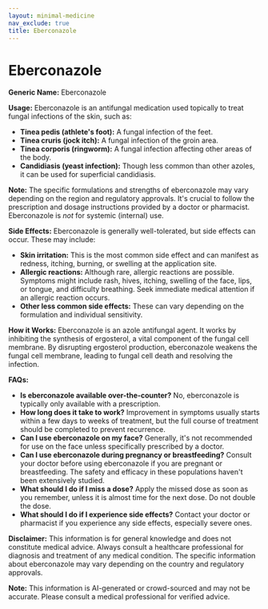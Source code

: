 ```yaml
---
layout: minimal-medicine
nav_exclude: true
title: Eberconazole
---
```


# Eberconazole

**Generic Name:** Eberconazole

**Usage:** Eberconazole is an antifungal medication used topically to treat fungal infections of the skin, such as:

* **Tinea pedis (athlete's foot):**  A fungal infection of the feet.
* **Tinea cruris (jock itch):** A fungal infection of the groin area.
* **Tinea corporis (ringworm):** A fungal infection affecting other areas of the body.
* **Candidiasis (yeast infection):**  Though less common than other azoles, it can be used for superficial candidiasis.


**Note:**  The specific formulations and strengths of eberconazole may vary depending on the region and regulatory approvals.  It's crucial to follow the prescription and dosage instructions provided by a doctor or pharmacist.  Eberconazole is *not* for systemic (internal) use.

**Side Effects:**  Eberconazole is generally well-tolerated, but side effects can occur. These may include:

* **Skin irritation:**  This is the most common side effect and can manifest as redness, itching, burning, or swelling at the application site.
* **Allergic reactions:** Although rare, allergic reactions are possible.  Symptoms might include rash, hives, itching, swelling of the face, lips, or tongue, and difficulty breathing.  Seek immediate medical attention if an allergic reaction occurs.
* **Other less common side effects:**  These can vary depending on the formulation and individual sensitivity.


**How it Works:** Eberconazole is an azole antifungal agent.  It works by inhibiting the synthesis of ergosterol, a vital component of the fungal cell membrane.  By disrupting ergosterol production, eberconazole weakens the fungal cell membrane, leading to fungal cell death and resolving the infection.


**FAQs:**

* **Is eberconazole available over-the-counter?**  No, eberconazole is typically only available with a prescription.
* **How long does it take to work?**  Improvement in symptoms usually starts within a few days to weeks of treatment, but the full course of treatment should be completed to prevent recurrence.
* **Can I use eberconazole on my face?**  Generally, it's not recommended for use on the face unless specifically prescribed by a doctor.
* **Can I use eberconazole during pregnancy or breastfeeding?**  Consult your doctor before using eberconazole if you are pregnant or breastfeeding.  The safety and efficacy in these populations haven't been extensively studied.
* **What should I do if I miss a dose?**  Apply the missed dose as soon as you remember, unless it is almost time for the next dose.  Do not double the dose.
* **What should I do if I experience side effects?**  Contact your doctor or pharmacist if you experience any side effects, especially severe ones.


**Disclaimer:** This information is for general knowledge and does not constitute medical advice.  Always consult a healthcare professional for diagnosis and treatment of any medical condition.  The specific information about eberconazole may vary depending on the country and regulatory approvals.


**Note:** This information is AI-generated or crowd-sourced and may not be accurate. Please consult a medical professional for verified advice.